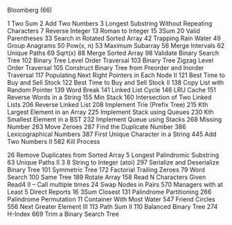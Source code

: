 Bloomberg (66)

1 Two Sum
2 Add Two Numbers
3 Longest Substring Without Repeating Characters
7 Reverse Integer
13 Roman to Integer
15 3Sum
20 Valid Parentheses
33 Search in Rotated Sorted Array
42 Trapping Rain Water
49 Group Anagrams
50 Pow(x, n)
53 Maximum Subarray
56 Merge Intervals
62 Unique Paths
69 Sqrt(x)
88 Merge Sorted Array
98 Validate Binary Search Tree
102 Binary Tree Level Order Traversal
103 Binary Tree Zigzag Level Order Traversal
105 Construct Binary Tree from Preorder and Inorder Traversal
117 Populating Next Right Pointers in Each Node II
121 Best Time to Buy and Sell Stock
122 Best Time to Buy and Sell Stock II
138 Copy List with Random Pointer
139 Word Break
141 Linked List Cycle
146 LRU Cache
151 Reverse Words in a String
155 Min Stack
160 Intersection of Two Linked Lists
206 Reverse Linked List
208 Implement Trie (Prefix Tree)
215 Kth Largest Element in an Array
225 Implement Stack using Queues
230 Kth Smallest Element in a BST
232 Implement Queue using Stacks
268 Missing Number
283 Move Zeroes
287 Find the Duplicate Number
386 Lexicographical Numbers
387 First Unique Character in a String
445 Add Two Numbers II
582 Kill Process

26 Remove Duplicates from Sorted Array
5 Longest Palindromic Substring
63 Unique Paths II 3
8 String to Integer (atoi)
297 Serialize and Deserialize Binary Tree
101 Symmetric Tree
172 Factorial Trailing Zeroes
79 Word Search
100 Same Tree
189 Rotate Array
158 Read N Characters Given Read4 II – Call multiple times
24 Swap Nodes in Pairs
570 Managers with at Least 5 Direct Reports
16 3Sum Closest
131 Palindrome Partitioning
266 Palindrome Permutation
11 Container With Most Water
547 Friend Circles
556 Next Greater Element III
113 Path Sum II
110 Balanced Binary Tree
274 H-Index
669 Trim a Binary Search Tree

